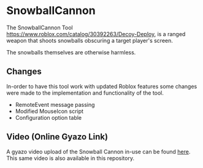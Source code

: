 # SnowballCannon

The SnowballCannon Tool https://www.roblox.com/catalog/30392263/Decoy-Deploy, is a ranged weapon
that shoots snowballs obscuring a target player's screen.

The snowballs themselves are otherwise harmless.

## Changes
In-order to have this tool work with updated Roblox features some changes were made to the 
implementation and functionality of the tool.

- RemoteEvent message passing
- Modified MouseIcon script
- Configuration option table

## Video (Online Gyazo Link)
A gyazo video upload of the Snowball Cannon in-use can be found [here](https://gyazo.com/96e9d6f22a62c3a981b69bfc1fc68808).
This same video is also available in this repository.
